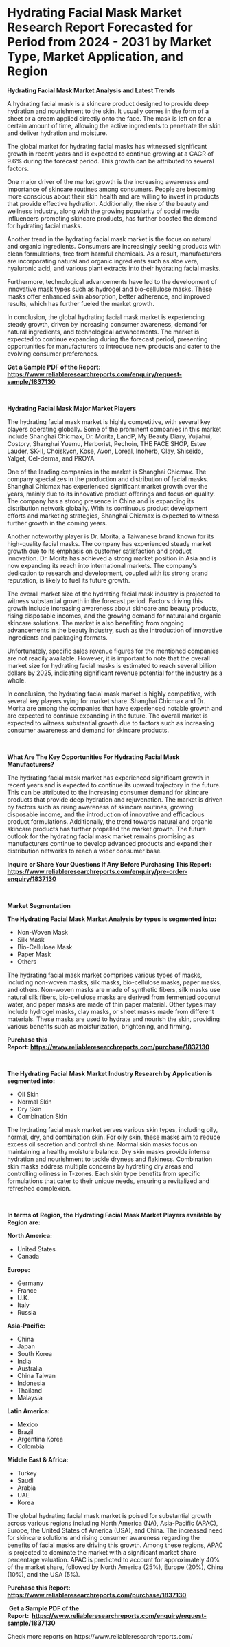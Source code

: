 <p><h1>Hydrating Facial Mask Market Research Report Forecasted for Period from 2024 -  2031 by Market Type, Market Application, and Region</h1></p><p><strong>Hydrating Facial Mask Market Analysis and Latest Trends</strong></p>
<p><p>A hydrating facial mask is a skincare product designed to provide deep hydration and nourishment to the skin. It usually comes in the form of a sheet or a cream applied directly onto the face. The mask is left on for a certain amount of time, allowing the active ingredients to penetrate the skin and deliver hydration and moisture.</p><p>The global market for hydrating facial masks has witnessed significant growth in recent years and is expected to continue growing at a CAGR of 9.6% during the forecast period. This growth can be attributed to several factors.</p><p>One major driver of the market growth is the increasing awareness and importance of skincare routines among consumers. People are becoming more conscious about their skin health and are willing to invest in products that provide effective hydration. Additionally, the rise of the beauty and wellness industry, along with the growing popularity of social media influencers promoting skincare products, has further boosted the demand for hydrating facial masks.</p><p>Another trend in the hydrating facial mask market is the focus on natural and organic ingredients. Consumers are increasingly seeking products with clean formulations, free from harmful chemicals. As a result, manufacturers are incorporating natural and organic ingredients such as aloe vera, hyaluronic acid, and various plant extracts into their hydrating facial masks.</p><p>Furthermore, technological advancements have led to the development of innovative mask types such as hydrogel and bio-cellulose masks. These masks offer enhanced skin absorption, better adherence, and improved results, which has further fueled the market growth.</p><p>In conclusion, the global hydrating facial mask market is experiencing steady growth, driven by increasing consumer awareness, demand for natural ingredients, and technological advancements. The market is expected to continue expanding during the forecast period, presenting opportunities for manufacturers to introduce new products and cater to the evolving consumer preferences.</p></p>
<p><strong>Get a Sample PDF of the Report:&nbsp; <a href="https://www.reliableresearchreports.com/enquiry/request-sample/1837130">https://www.reliableresearchreports.com/enquiry/request-sample/1837130</a></strong></p>
<p>&nbsp;</p>
<p><strong>Hydrating Facial Mask Major Market Players</strong></p>
<p><p>The hydrating facial mask market is highly competitive, with several key players operating globally. Some of the prominent companies in this market include Shanghai Chicmax, Dr. Morita, LandP, My Beauty Diary, Yujiahui, Costory, Shanghai Yuemu, Herborist, Pechoin, THE FACE SHOP, Estee Lauder, SK-II, Choiskycn, Kose, Avon, Loreal, Inoherb, Olay, Shiseido, Yalget, Cel-derma, and PROYA.</p><p>One of the leading companies in the market is Shanghai Chicmax. The company specializes in the production and distribution of facial masks. Shanghai Chicmax has experienced significant market growth over the years, mainly due to its innovative product offerings and focus on quality. The company has a strong presence in China and is expanding its distribution network globally. With its continuous product development efforts and marketing strategies, Shanghai Chicmax is expected to witness further growth in the coming years.</p><p>Another noteworthy player is Dr. Morita, a Taiwanese brand known for its high-quality facial masks. The company has experienced steady market growth due to its emphasis on customer satisfaction and product innovation. Dr. Morita has achieved a strong market position in Asia and is now expanding its reach into international markets. The company's dedication to research and development, coupled with its strong brand reputation, is likely to fuel its future growth.</p><p>The overall market size of the hydrating facial mask industry is projected to witness substantial growth in the forecast period. Factors driving this growth include increasing awareness about skincare and beauty products, rising disposable incomes, and the growing demand for natural and organic skincare solutions. The market is also benefiting from ongoing advancements in the beauty industry, such as the introduction of innovative ingredients and packaging formats.</p><p>Unfortunately, specific sales revenue figures for the mentioned companies are not readily available. However, it is important to note that the overall market size for hydrating facial masks is estimated to reach several billion dollars by 2025, indicating significant revenue potential for the industry as a whole.</p><p>In conclusion, the hydrating facial mask market is highly competitive, with several key players vying for market share. Shanghai Chicmax and Dr. Morita are among the companies that have experienced notable growth and are expected to continue expanding in the future. The overall market is expected to witness substantial growth due to factors such as increasing consumer awareness and demand for skincare products.</p></p>
<p>&nbsp;</p>
<p><strong>What Are The Key Opportunities For Hydrating Facial Mask Manufacturers?</strong></p>
<p><p>The hydrating facial mask market has experienced significant growth in recent years and is expected to continue its upward trajectory in the future. This can be attributed to the increasing consumer demand for skincare products that provide deep hydration and rejuvenation. The market is driven by factors such as rising awareness of skincare routines, growing disposable income, and the introduction of innovative and efficacious product formulations. Additionally, the trend towards natural and organic skincare products has further propelled the market growth. The future outlook for the hydrating facial mask market remains promising as manufacturers continue to develop advanced products and expand their distribution networks to reach a wider consumer base.</p></p>
<p><strong>Inquire or Share Your Questions If Any Before Purchasing This Report: <a href="https://www.reliableresearchreports.com/enquiry/pre-order-enquiry/1837130">https://www.reliableresearchreports.com/enquiry/pre-order-enquiry/1837130</a></strong></p>
<p>&nbsp;</p>
<p><strong>Market Segmentation</strong></p>
<p><strong>The Hydrating Facial Mask Market Analysis by types is segmented into:</strong></p>
<p><ul><li>Non-Woven Mask</li><li>Silk Mask</li><li>Bio-Cellulose Mask</li><li>Paper Mask</li><li>Others</li></ul></p>
<p><p>The hydrating facial mask market comprises various types of masks, including non-woven masks, silk masks, bio-cellulose masks, paper masks, and others. Non-woven masks are made of synthetic fibers, silk masks use natural silk fibers, bio-cellulose masks are derived from fermented coconut water, and paper masks are made of thin paper material. Other types may include hydrogel masks, clay masks, or sheet masks made from different materials. These masks are used to hydrate and nourish the skin, providing various benefits such as moisturization, brightening, and firming.</p></p>
<p><strong>Purchase this Report:&nbsp;<a href="https://www.reliableresearchreports.com/purchase/1837130">https://www.reliableresearchreports.com/purchase/1837130</a></strong></p>
<p>&nbsp;</p>
<p><strong>The Hydrating Facial Mask Market Industry Research by Application is segmented into:</strong></p>
<p><ul><li>Oil Skin</li><li>Normal Skin</li><li>Dry Skin</li><li>Combination Skin</li></ul></p>
<p><p>The hydrating facial mask market serves various skin types, including oily, normal, dry, and combination skin. For oily skin, these masks aim to reduce excess oil secretion and control shine. Normal skin masks focus on maintaining a healthy moisture balance. Dry skin masks provide intense hydration and nourishment to tackle dryness and flakiness. Combination skin masks address multiple concerns by hydrating dry areas and controlling oiliness in T-zones. Each skin type benefits from specific formulations that cater to their unique needs, ensuring a revitalized and refreshed complexion.</p></p>
<p>&nbsp;</p>
<p><strong>In terms of Region, the Hydrating Facial Mask Market Players available by Region are:</strong></p>
<p>
    <p> <strong> North America: </strong>
        <ul>
            <li>United States</li>
            <li>Canada</li>
        </ul>
        </p> 
    <p> <strong> Europe: </strong>
        <ul>
            <li>Germany</li>
            <li>France</li>
            <li>U.K.</li>
            <li>Italy</li>
            <li>Russia</li>
        </ul>
        </p> 
    <p> <strong> Asia-Pacific: </strong>
        <ul>
            <li>China</li>
            <li>Japan</li>
            <li>South Korea</li>
            <li>India</li>
            <li>Australia</li>
            <li>China Taiwan</li>
            <li>Indonesia</li>
            <li>Thailand</li>
            <li>Malaysia</li>
        </ul>
        </p> 
    <p> <strong> Latin America: </strong>
        <ul>
            <li>Mexico</li>
            <li>Brazil</li>
            <li>Argentina Korea</li>
            <li>Colombia</li>
        </ul>
        </p> 
    <p> <strong> Middle East & Africa: </strong>
        <ul>
            <li>Turkey</li>
            <li>Saudi</li>
            <li>Arabia</li>
            <li>UAE</li>
            <li>Korea</li>
        </ul>
    </p>
    </p>
<p><p>The global hydrating facial mask market is poised for substantial growth across various regions including North America (NA), Asia-Pacific (APAC), Europe, the United States of America (USA), and China. The increased need for skincare solutions and rising consumer awareness regarding the benefits of facial masks are driving this growth. Among these regions, APAC is projected to dominate the market with a significant market share percentage valuation. APAC is predicted to account for approximately 40% of the market share, followed by North America (25%), Europe (20%), China (10%), and the USA (5%).</p></p>
<p><strong>Purchase this Report: <a href="https://www.reliableresearchreports.com/purchase/1837130">https://www.reliableresearchreports.com/purchase/1837130</a></strong></p>
<p>&nbsp;<strong>Get a Sample PDF of the Report:&nbsp;&nbsp;<a href="https://www.reliableresearchreports.com/enquiry/request-sample/1837130">https://www.reliableresearchreports.com/enquiry/request-sample/1837130</a></strong></p>
<p><strong></strong></p>
<p>Check more reports on https://www.reliableresearchreports.com/</p>